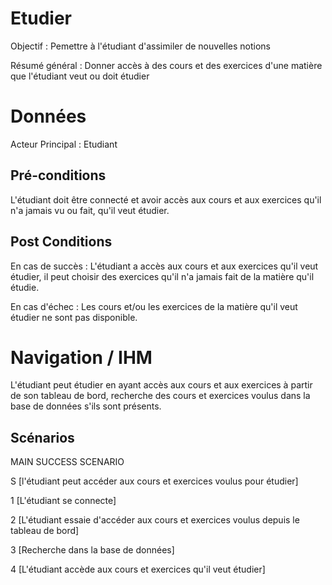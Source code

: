 ﻿
# Etudier
Objectif : Pemettre à l'étudiant d'assimiler de nouvelles notions

Résumé général : Donner accès à des cours et des exercices d'une matière que l'étudiant veut ou doit étudier


# Données

Acteur Principal : Etudiant



## Pré-conditions

L'étudiant doit être connecté et avoir accès aux cours et aux exercices qu'il n'a jamais vu ou fait, qu'il 
veut étudier.


## Post Conditions

En cas de succès : L'étudiant a accès aux cours et aux exercices qu'il veut étudier, il peut choisir des 
exercices qu'il n'a jamais fait de la matière qu'il étudie.

En cas d'échec : Les cours et/ou les exercices de la matière qu'il veut étudier ne sont pas disponible.


# Navigation / IHM 

L'étudiant peut étudier en ayant accès aux cours et aux exercices à partir de son tableau de bord, recherche 
des cours et exercices voulus dans la base de données s'ils sont présents.



## Scénarios

MAIN SUCCESS SCENARIO

S	[l'étudiant peut accéder aux cours et exercices voulus pour étudier]

1	[L'étudiant se connecte]

2	[L'étudiant essaie d'accéder aux cours et exercices voulus depuis le tableau de bord]

3	[Recherche dans la base de données]

4	[L'étudiant accède aux cours et exercices qu'il veut étudier]


